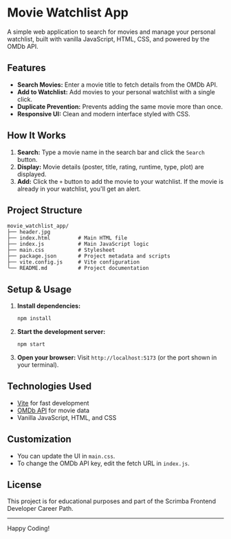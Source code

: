 # Movie Watchlist App

A simple web application to search for movies and manage your personal watchlist, built with vanilla JavaScript, HTML, CSS, and powered by the OMDb API.

## Features
- **Search Movies:** Enter a movie title to fetch details from the OMDb API.
- **Add to Watchlist:** Add movies to your personal watchlist with a single click.
- **Duplicate Prevention:** Prevents adding the same movie more than once.
- **Responsive UI:** Clean and modern interface styled with CSS.

## How It Works
1. **Search:** Type a movie name in the search bar and click the `Search` button.
2. **Display:** Movie details (poster, title, rating, runtime, type, plot) are displayed.
3. **Add:** Click the `+` button to add the movie to your watchlist. If the movie is already in your watchlist, you'll get an alert.

## Project Structure
```
movie_watchlist_app/
├── header.jpg
├── index.html         # Main HTML file
├── index.js           # Main JavaScript logic
├── main.css           # Stylesheet
├── package.json       # Project metadata and scripts
├── vite.config.js     # Vite configuration
└── README.md          # Project documentation
```

## Setup & Usage
1. **Install dependencies:**
   ```sh
   npm install
   ```
2. **Start the development server:**
   ```sh
   npm start
   ```
3. **Open your browser:**
   Visit `http://localhost:5173` (or the port shown in your terminal).

## Technologies Used
- [Vite](https://vitejs.dev/) for fast development
- [OMDb API](https://www.omdbapi.com/) for movie data
- Vanilla JavaScript, HTML, and CSS

## Customization
- You can update the UI in `main.css`.
- To change the OMDb API key, edit the fetch URL in `index.js`.

## License
This project is for educational purposes and part of the Scrimba Frontend Developer Career Path.

---
Happy Coding!
